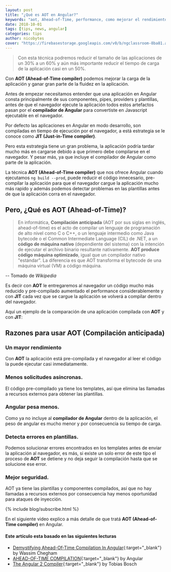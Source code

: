```yaml
---
layout: post
title: "¿Qué es AOT en Angular?"
keywords: "aot, Ahead-of-Time, performance, como mejorar el rendimiento, performance"
date: 2018-10-01
tags: [tips, news, angular]
categories: tips
author: nicobytes
cover: "https://firebasestorage.googleapis.com/v0/b/ngclassroom-8ba81.appspot.com/o/posts%2F2018-10-01-aot-ahead-of-time%2F6-aot%202.jpg?alt=media&token=9a090868-576d-4ee7-b972-febcc3e05186"
---
```


> Con esta técnica podremos reducir el tamaño de las aplicaciones de un 30% a un 60% y aún más importante reducir el tiempo de carga de la aplicación casi en un 50%.

<amp-img width="1280" height="720" layout="responsive" src="https://firebasestorage.googleapis.com/v0/b/ngclassroom-8ba81.appspot.com/o/posts%2F2018-10-01-aot-ahead-of-time%2F6-aot%202.jpg?alt=media&token=9a090868-576d-4ee7-b972-febcc3e05186" alt="Aumenta el performance de tu aplicación con AOT"></amp-img>

Con **AOT (Ahead-of-Time compiler)** podemos mejorar la carga de la aplicación y ganar gran parte de la fluidez en la aplicación.

Antes de empezar necesitamos entender que una aplicación en Angular consta principalmente de sus componentes, pipes, providers y plantillas, antes de que el navegador ejecute la aplicación todos estos artefactos pasan por el **compilador de Angular** para convertiste en Javascript ejecutable en el navegador.

Por defecto las aplicaciones en Angular en modo desarrollo, son compiladas en tiempo de ejecución por el navegador, a está estrategia se le conoce como **JIT (Just-in-Time compiler)**.

Pero esta estrategia tiene un gran problema, la aplicación podría tardar mucho más en cargarse debido a que primero debe compilarse en el navegador. Y pesar más, ya que incluye el compilador de Angular como parte de la aplicación.

La técnica **AOT (Ahead-of-Time compiler)** que nos ofrece Angular cuando ejecutamos `ng build --prod`, puede reducir el código innecesario, pre-compilar la aplicación para que el navegador cargue la aplicación mucho más rapido y además podemos detectar problemas en las plantillas antes de que la aplicación corra en el navegador.

## Pero, ¿Qué es AOT (Ahead-of-Time)?

> En informática, **Compilación anticipada** (AOT por sus siglas en inglés, ahead-of-time) es el acto de compilar un lenguaje de programación de alto nivel como C o C++, o un lenguaje intermedio como Java bytecode o el Common Intermediate Language (CIL) de .NET, a un **código de máquina nativo** (dependiente del sistema) con la intención de ejecutar el archivo binario resultante nativamente.
**AOT produce código máquina optimizado**, igual que un compilador nativo "estándar". La diferencia es que AOT transforma el bytecode de una máquina virtual (VM) a código máquina.

-- Tomado de *Wikipedia* 

Es decir con **AOT** le entregaremos al navegador un código mucho más reducido y pre-compilado aumentado el performance considerablemente y con **JIT** cada vez que se cargue la aplicación se volverá a compilar dentro del navegador.

Aquí un ejemplo de la comparación de una aplicación compilada con **AOT** y con **JIT**:

<amp-img width="1942" height="830" layout="responsive" src="https://s3.amazonaws.com/media-p.slid.es/uploads/129681/images/3335665/Developer_Tools_-_http_localhost_8000__2016-12-12_00-44-58.png" alt="jit vs aot"></amp-img>

## Razones para usar AOT (Compilación anticipada)

### Un mayor rendimiento

Con **AOT** la aplicación está pre-compilada y el navegador al leer el código la puede ejecutar casi inmediatamente. 

### Menos solicitudes asíncronas.

El código pre-compilado ya tiene los templates, así que elimina las llamadas a recursos externos para obtener las plantillas.

### Angular pesa menos.

Como ya no incluye al **compilador de Angular** dentro de la aplicación, el peso de angular es mucho menor y por consecuencia su tiempo de carga.

### Detecta errores en plantillas.

Podemos solucionar errores encontrados en los templates antes de enviar la aplicación al navegador, es más, si existe un solo error de este tipo el proceso de **AOT** se detiene y no deja seguir la compilación hasta que se solucione ese error.

### Mejor seguridad.

AOT ya tiene las plantillas y componentes compilados, así que no hay llamadas a recursos externos por consecuencia hay menos oportunidad para ataques de inyección.

{% include blog/subscribe.html %}

En el siguiente video explico a más detalle de que tratá **AOT (Ahead-of-Time compiler)** en Angular.

<amp-youtube width="560" 
            height="315"
            layout="responsive"
            data-videoid="1iQoDKRzp_g"></amp-youtube>


#### Este artículo esta basado en las siguientes lecturas

- [Demystifying Ahead-Of-Time Compilation In Angular](http://slides.com/wassimchegham/demystifying-ahead-of-time-compilation-in-angular-2-aot-jit){:target="_blank"} by Wassim Chegham 
- [AHEAD-OF-TIME COMPILATION](https://angular.io/docs/ts/latest/cookbook/aot-compiler.html){:target="_blank"} by Angular
- [The Angular 2 Compiler](https://www.youtube.com/watch?v=kW9cJsvcsGo){:target="_blank"} by Tobias Bosch